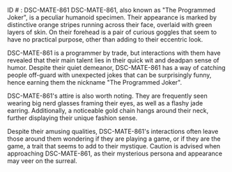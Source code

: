 ID # : DSC-MATE-861
DSC-MATE-861, also known as "The Programmed Joker", is a peculiar humanoid specimen. Their appearance is marked by distinctive orange stripes running across their face, overlaid with green layers of skin. On their forehead is a pair of curious goggles that seem to have no practical purpose, other than adding to their eccentric look.

DSC-MATE-861 is a programmer by trade, but interactions with them have revealed that their main talent lies in their quick wit and deadpan sense of humor. Despite their quiet demeanor, DSC-MATE-861 has a way of catching people off-guard with unexpected jokes that can be surprisingly funny, hence earning them the nickname "The Programmed Joker". 

DSC-MATE-861's attire is also worth noting. They are frequently seen wearing big nerd glasses framing their eyes, as well as a flashy jade earring. Additionally, a noticeable gold chain hangs around their neck, further displaying their unique fashion sense.

Despite their amusing qualities, DSC-MATE-861's interactions often leave those around them wondering if they are playing a game, or if they are the game, a trait that seems to add to their mystique. Caution is advised when approaching DSC-MATE-861, as their mysterious persona and appearance may veer on the surreal.